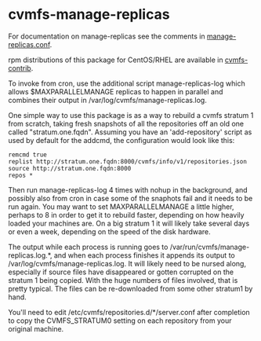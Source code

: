 cvmfs-manage-replicas
=====================

For documentation on manage-replicas see the comments in [manage-replicas.conf](https://github.com/cvmfs-contrib/cvmfs-manage-replicas/blob/master/manage-replicas.conf).

rpm distributions of this package for CentOS/RHEL are available in [cvmfs-contrib](https://cvmfs-contrib.githup.io).

To invoke from cron, use the additional script manage-replicas-log which allows $MAXPARALLELMANAGE replicas to happen in parallel and combines their output in /var/log/cvmfs/manage-replicas.log.

One simple way to use this package is as a way to rebuild a cvmfs stratum 1 from scratch, taking fresh snapshots of all the repositories off an old one called "stratum.one.fqdn".
Assuming you have an 'add-repository' script as used by default for the addcmd, the configuration would look like this:
```
remcmd true
replist http://stratum.one.fqdn:8000/cvmfs/info/v1/repositories.json
source http://stratum.one.fqdn:8000
repos *
```
Then run manage-replicas-log 4 times with nohup in the background, and possibly also from cron in case some of the snaphots fail and it needs to be run again.
You may want to set MAXPARALLELMANAGE a little higher, perhaps to 8 in order to get it to rebuild faster, depending on how heavily loaded your machines are.
On a big stratum 1 it will likely take several days or even a week, depending on the speed of the disk hardware.

The output while each process is running goes to /var/run/cvmfs/manage-replicas.log.*, and when each process finishes it appends its output to /var/log/cvmfs/manage-replicas.log.
It will likely need to be nursed along, especially if source files have disappeared or gotten corrupted on the stratum 1 being copied.
With the huge numbers of files involved, that is pretty typical.
The files can be re-downloaded from some other stratum1 by hand.

You'll need to edit /etc/cvmfs/repositories.d/*/server.conf after completion to copy the CVMFS_STRATUM0 setting on each repository from your original machine.
